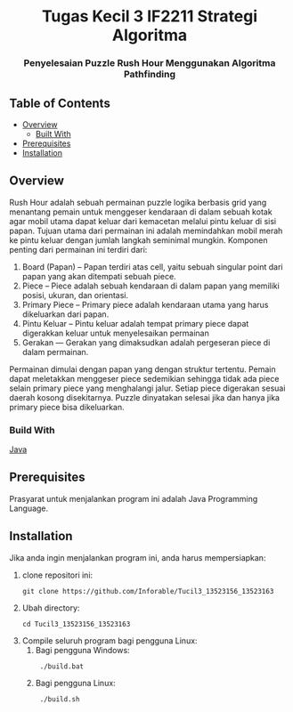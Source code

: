 <h1 align="center">Tugas Kecil 3 IF2211 Strategi Algoritma</h1>
<h3 align="center">Penyelesaian Puzzle Rush Hour Menggunakan Algoritma Pathfinding</p>

## Table of Contents

- [Overview](#overview)
    - [Built With](#built-with)
- [Prerequisites](#prerequisites)
- [Installation](#installation)

## Overview
Rush Hour adalah sebuah permainan puzzle logika berbasis grid yang menantang pemain untuk menggeser kendaraan di dalam sebuah kotak agar mobil utama dapat keluar dari kemacetan melalui pintu keluar di sisi papan. 
Tujuan utama dari permainan ini adalah memindahkan mobil merah ke pintu keluar dengan jumlah langkah seminimal mungkin.
Komponen penting dari permainan ini terdiri dari:
1. Board (Papan) – Papan terdiri atas cell, yaitu sebuah singular point dari papan yang akan ditempati sebuah piece.
2. Piece – Piece adalah sebuah kendaraan di dalam papan yang memiliki posisi, ukuran, dan orientasi.
3. Primary Piece – Primary piece adalah kendaraan utama yang harus dikeluarkan dari papan.
4. Pintu Keluar – Pintu keluar adalah tempat primary piece dapat digerakkan keluar untuk menyelesaikan permainan
5. Gerakan — Gerakan yang dimaksudkan adalah pergeseran piece di dalam permainan. 

Permainan dimulai dengan papan yang dengan struktur tertentu. Pemain dapat meletakkan menggeser piece sedemikian
sehingga tidak ada piece selain primary piece yang menghalangi jalur. Setiap piece digerakan sesuai daerah kosong disekitarnya.
Puzzle dinyatakan selesai jika dan hanya jika primary piece bisa dikeluarkan.

### Build With
[Java]()

## Prerequisites
Prasyarat untuk menjalankan program ini adalah Java Programming Language.

## Installation
Jika anda ingin menjalankan program ini, anda harus mempersiapkan:
1. clone repositori ini:
   ```shell
   git clone https://github.com/Inforable/Tucil3_13523156_13523163
   ```
2. Ubah directory:
   ```shell
   cd Tucil3_13523156_13523163
   ```
3. Compile seluruh program bagi pengguna Linux:
   1. Bagi pengguna Windows:
      ```shell
       ./build.bat
      ```
   3. Bagi pengguna Linux:
      ```shell
       ./build.sh
      ```      
